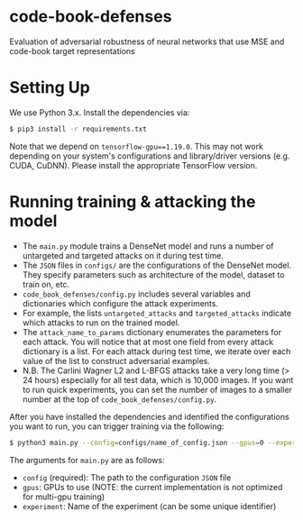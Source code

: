 # code-book-defenses
Evaluation of adversarial robustness of neural networks that use MSE and code-book target representations

# Setting Up

We use Python 3.x. Install the dependencies via:

```bash
$ pip3 install -r requirements.txt
``` 

Note that we depend on `tensorflow-gpu==1.19.0`. This may not work depending on your system's configurations and library/driver versions (e.g. CUDA, CuDNN).
Please install the appropriate TensorFlow version.

# Running training & attacking the model

* The `main.py` module trains a DenseNet model and runs a number of untargeted and targeted attacks on it during test time.
* The `JSON` files in `configs/` are the configurations of the DenseNet model. They specify parameters such as architecture of the model,
dataset to train on, etc.
* `code_book_defenses/config.py` includes several variables and dictionaries which configure the attack experiments.
* For example, the lists `untargeted_attacks` and `targeted_attacks` indicate which attacks to run on the trained model.
* The `attack_name_to_params` dictionary enumerates the parameters for each attack. You will notice that at most one field from every attack dictionary
is a list. For each attack during test time, we iterate over each value of the list to construct adversarial examples.
* N.B. The Carlini Wagner L2 and L-BFGS attacks take a very long time (> 24 hours) especially for all test data, which is 10,000 images. 
If you want to run quick experiments, you can set the number of images to a smaller number at the top of `code_book_defenses/config.py`.

After you have installed the dependencies and identified the configurations you want to run, you can trigger training via the following:

```bash
$ python3 main.py --config=configs/name_of_config.json --gpus=0 --experiment=experiment_1
```

The arguments for `main.py` are as follows:

* `config` (required): The path to the configuration `JSON` file
* `gpus`: GPUs to use (NOTE: the current implementation is not optimized for multi-gpu training)
* `experiment`: Name of the experiment (can be some unique identifier)

